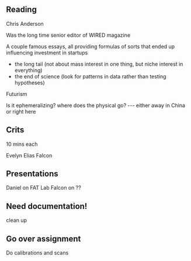 ## Reading

Chris Anderson

Was the long time senior editor of WIRED magazine

A couple famous essays, all providing formulas of sorts that ended up influencing investment in startups

- the long tail (not about mass interest in one thing, but niche interest in everything)
- the end of science (look for patterns in data rather than testing hypotheses)

Futurism

Is it ephemeralizing?
where does the physical go? --- either away in China or right here


## Crits

10 mins each

Evelyn
Elias
Falcon

## Presentations

Daniel on FAT Lab
Falcon on ??

## Need documentation!

clean up

## Go over assignment

Do calibrations and scans
